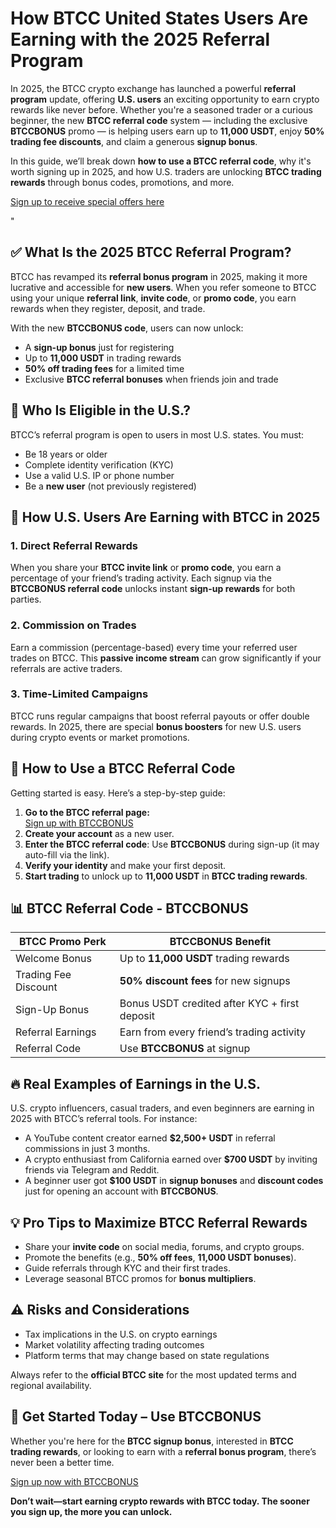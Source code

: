 
<h1>How BTCC United States Users Are Earning with the 2025 Referral Program</h1>
<p>In 2025, the BTCC crypto exchange has launched a powerful <strong>referral program</strong> update, offering <strong>U.S. users</strong> an exciting opportunity to earn crypto rewards like never before. Whether you're a seasoned trader or a curious beginner, the new <strong>BTCC referral code</strong> system — including the exclusive <strong>BTCCBONUS</strong> promo — is helping users earn up to <strong>11,000 USDT</strong>, enjoy <strong>50% trading fee discounts</strong>, and claim a generous <strong>signup bonus</strong>.</p>
<p>In this guide, we’ll break down <strong>how to use a BTCC referral code</strong>, why it's worth signing up in 2025, and how U.S. traders are unlocking <strong>BTCC trading rewards</strong> through bonus codes, promotions, and more.</p>
<p><a href="https://partner.btcc.com/us/c/BTCCBONUS/9303" target="_blank">Sign up to receive special offers here</a></p

<img src="https://images.mirror-media.xyz/publication-images/Poz8BlB9BgSoA-3eFI7xG.png?height=500&amp;width=1000" decoding="async" data-nimg="fill" class="css-xah9so" style="position: absolute; inset: 0px; box-sizing: border-box; padding: 0px; border: none; margin: auto; display: block; width: 0px; height: 0px; min-width: 100%; max-width: 100%; min-height: 100%; max-height: 100%;">" 
<h2>✅ What Is the 2025 BTCC Referral Program?</h2>
<p>BTCC has revamped its <strong>referral bonus program</strong> in 2025, making it more lucrative and accessible for <strong>new users</strong>. When you refer someone to BTCC using your unique <strong>referral link</strong>, <strong>invite code</strong>, or <strong>promo code</strong>, you earn rewards when they register, deposit, and trade.</p>
<p>With the new <strong>BTCCBONUS code</strong>, users can now unlock:</p>
<ul>
<li>A <strong>sign-up bonus</strong> just for registering</li>
<li>Up to <strong>11,000 USDT</strong> in trading rewards</li>
<li><strong>50% off trading fees</strong> for a limited time</li>
<li>Exclusive <strong>BTCC referral bonuses</strong> when friends join and trade</li>
</ul>
<h2>📌 Who Is Eligible in the U.S.?</h2>
<p>BTCC’s referral program is open to users in most U.S. states. You must:</p>
<ul>
<li>Be 18 years or older</li>
<li>Complete identity verification (KYC)</li>
<li>Use a valid U.S. IP or phone number</li>
<li>Be a <strong>new user</strong> (not previously registered)</li>
</ul>
<h2>🤑 How U.S. Users Are Earning with BTCC in 2025</h2>
<h3>1. Direct Referral Rewards</h3>
<p>When you share your <strong>BTCC invite link</strong> or <strong>promo code</strong>, you earn a percentage of your friend’s trading activity. Each signup via the <strong>BTCCBONUS referral code</strong> unlocks instant <strong>sign-up rewards</strong> for both parties.</p>
<h3>2. Commission on Trades</h3>
<p>Earn a commission (percentage-based) every time your referred user trades on BTCC. This <strong>passive income stream</strong> can grow significantly if your referrals are active traders.</p>
<h3>3. Time-Limited Campaigns</h3>
<p>BTCC runs regular campaigns that boost referral payouts or offer double rewards. In 2025, there are special <strong>bonus boosters</strong> for new U.S. users during crypto events or market promotions.</p>
<h2>🧠 How to Use a BTCC Referral Code</h2>
<p>Getting started is easy. Here’s a step-by-step guide:</p>
<ol>
<li><strong>Go to the BTCC referral page:</strong><br><a class="cta-button" href="https://partner.btcc.com/us/c/BTCCBONUS/9303" target="_blank">Sign up with BTCCBONUS</a></li>
<li><strong>Create your account</strong> as a new user.</li>
<li><strong>Enter the BTCC referral code</strong>: Use <strong>BTCCBONUS</strong> during sign-up (it may auto-fill via the link).</li>
<li><strong>Verify your identity</strong> and make your first deposit.</li>
<li><strong>Start trading</strong> to unlock up to <strong>11,000 USDT</strong> in <strong>BTCC trading rewards</strong>.</li>
</ol>
<h2>📊 BTCC Referral Code - BTCCBONUS</h2>
<table>
<thead>
<tr>
<th>BTCC Promo Perk</th>
<th>BTCCBONUS Benefit</th>
</tr>
</thead>
<tbody>
<tr>
<td>Welcome Bonus</td>
<td>Up to <strong>11,000 USDT</strong> trading rewards</td>
</tr>
<tr>
<td>Trading Fee Discount</td>
<td><strong>50% discount fees</strong> for new signups</td>
</tr>
<tr>
<td>Sign-Up Bonus</td>
<td>Bonus USDT credited after KYC + first deposit</td>
</tr>
<tr>
<td>Referral Earnings</td>
<td>Earn from every friend’s trading activity</td>
</tr>
<tr>
<td>Referral Code</td>
<td>Use <strong>BTCCBONUS</strong> at signup</td>
</tr>
</tbody>
</table>
<h2>🔥 Real Examples of Earnings in the U.S.</h2>
<p>U.S. crypto influencers, casual traders, and even beginners are earning in 2025 with BTCC’s referral tools. For instance:</p>
<ul>
<li>A YouTube content creator earned <strong>$2,500+ USDT</strong> in referral commissions in just 3 months.</li>
<li>A crypto enthusiast from California earned over <strong>$700 USDT</strong> by inviting friends via Telegram and Reddit.</li>
<li>A beginner user got <strong>$100 USDT</strong> in <strong>signup bonuses</strong> and <strong>discount codes</strong> just for opening an account with <strong>BTCCBONUS</strong>.</li>
</ul>
<h2>💡 Pro Tips to Maximize BTCC Referral Rewards</h2>
<ul>
<li>Share your <strong>invite code</strong> on social media, forums, and crypto groups.</li>
<li>Promote the benefits (e.g., <strong>50% off fees</strong>, <strong>11,000 USDT bonuses</strong>).</li>
<li>Guide referrals through KYC and their first trades.</li>
<li>Leverage seasonal BTCC promos for <strong>bonus multipliers</strong>.</li>
</ul>
<h2>⚠️ Risks and Considerations</h2>
<ul>
<li>Tax implications in the U.S. on crypto earnings</li>
<li>Market volatility affecting trading outcomes</li>
<li>Platform terms that may change based on state regulations</li>
</ul>
<p>Always refer to the <strong>official BTCC site</strong> for the most updated terms and regional availability.</p>
<h2>🚀 Get Started Today – Use BTCCBONUS</h2>
<p>Whether you're here for the <strong>BTCC signup bonus</strong>, interested in <strong>BTCC trading rewards</strong>, or looking to earn with a <strong>referral bonus program</strong>, there’s never been a better time.</p>
<p><a class="cta-button" href="https://partner.btcc.com/us/c/BTCCBONUS/9303" target="_blank">Sign up now with BTCCBONUS</a></p>
<p><strong>Don’t wait—start earning crypto rewards with BTCC today. The sooner you sign up, the more you can unlock.</strong></p>
</body>
</html>
